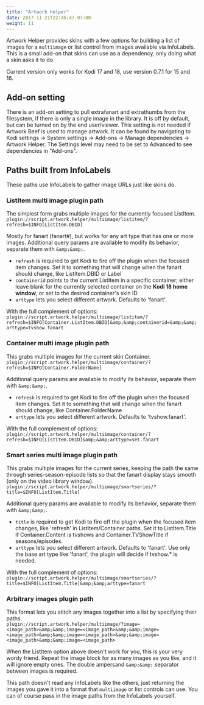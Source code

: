 ```yaml
---
title: "Artwork helper"
date: 2017-11-21T22:45:47-07:00
weight: 11
---
```


Artwork Helper provides skins with a few options for building a list of images for a `multiimage`
or list control from images available via InfoLabels.
This is a small add-on that skins can use as a dependency, only doing what a skin asks it to do.

Current version only works for Kodi 17 and 18, use version 0.7.1 for 15 and 16.

## Add-on setting

There is an add-on setting to pull extrafanart and extrathumbs from the filesystem, if there is
only a single image in the library. It is off by default, but can be turned on by the end user/viewer.
This setting is not needed if Artwork Beef is used to manage artwork.
It can be found by navigating to Kodi settings -> System settings -> Add-ons -> Manage dependencies -> Artwork Helper.
The Settings level may need to be set to Advanced to see dependencies in "Add-ons".

## Paths built from InfoLabels

These paths use InfoLabels to gather image URLs just like skins do.

### ListItem multi image plugin path

The simplest form grabs multiple images for the currently focused ListItem.  
`plugin://script.artwork.helper/multiimage/listitem/?refresh=$INFO[ListItem.DBID]`

Mostly for fanart (fanart#), but works for any art type that has one or more images.
Additional query params are available to modify its behavior, separate them with `&amp;&amp;`.

- `refresh` is required to get Kodi to fire off the plugin when the focused item changes. Set it
  to something that will change when the fanart should change, like ListItem.DBID or Label
- `containerid` points to the current ListItem in a specific container; either leave blank for the currently selected
  container on the **Kodi 18 home window**, or set to the desired container's skin ID
- `arttype` lets you select different artwork. Defaults to 'fanart'.

With the full complement of options:  
`plugin://script.artwork.helper/multiimage/listitem/?refresh=$INFO[Container.ListItem.DBID]&amp;&amp;containerid=&amp;&amp;arttype=tvshow.fanart`

### Container multi image plugin path

This grabs multiple images for the current skin Container.  
`plugin://script.artwork.helper/multiimage/container/?refresh=$INFO[Container.FolderName]`

Additional query params are available to modify its behavior, separate them with `&amp;&amp;`.

- `refresh` is required to get Kodi to fire off the plugin when the focused item changes. Set it
  to something that will change when the fanart should change, like Container.FolderName
- `arttype` lets you select different artwork. Defaults to 'tvshow.fanart'.

With the full complement of options:  
`plugin://script.artwork.helper/multiimage/container/?refresh=$INFO[ListItem.DBID]&amp;&amp;arttype=set.fanart`

### Smart series multi image plugin path

This grabs multiple images for the current series, keeping the path the same through
series-season-episode lists so that the fanart display stays smooth (only on the video library window).
`plugin://script.artwork.helper/multiimage/smartseries/?title=$INFO[ListItem.Title]`

Additional query params are available to modify its behavior, separate them with `&amp;&amp;`.

- `title` is required to get Kodi to fire off the plugin when the focused item changes, like
  'refresh' in ListItem/Container paths. Set it to ListItem.Title if Container.Content is tvshows
  and Container.TVShowTitle if seasons/episodes.
- `arttype` lets you select different artwork. Defaults to 'fanart'. Use only the base
  art type like 'fanart', the plugin will decide if tvshow.* is needed.

With the full complement of options:  
`plugin://script.artwork.helper/multiimage/smartseries/?title=$INFO[ListItem.Title]&amp;&amp;arttype=fanart`

### Arbitrary images plugin path

This format lets you stitch any images together into a list by specifying their paths.  
`plugin://script.artwork.helper/multiimage/?image=<image_path>&amp;&amp;image=<image_path>&amp;&amp;image=<image_path>&amp;&amp;image=<image_path>&amp;&amp;image=<image_path>&amp;&amp;image=<image_path>`

When the ListItem option above doesn't work for you, this is your very wordy friend. Repeat the
image block for as many images as you like, and it will ignore empty ones. The
double ampersand `&amp;&amp;` separator between images is required.

This path doesn't read any InfoLabels like the others, just returning the images you gave it into a
format that `multiimage` or list controls can use. You can of course pass in the image paths from
the InfoLabels yourself.
